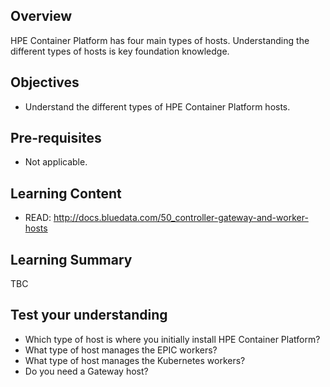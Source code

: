 ## Overview

HPE Container Platform has four main types of hosts.  Understanding the different types of hosts is key foundation knowledge.

## Objectives

- Understand the different types of HPE Container Platform hosts.

## Pre-requisites

- Not applicable.

## Learning Content

- READ: http://docs.bluedata.com/50_controller-gateway-and-worker-hosts

## Learning Summary

TBC

## Test your understanding

- Which type of host is where you initially install HPE Container Platform?
- What type of host manages the EPIC workers?  
- What type of host manages the Kubernetes workers?
- Do you need a Gateway host?


